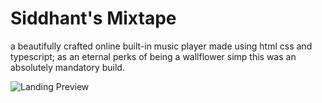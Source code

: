 # Siddhant's Mixtape
a beautifully crafted online built-in music player made using html css and typescript; as an eternal perks of being a wallflower simp this was an absolutely mandatory build.

![Landing Preview](https://i.postimg.cc/ZRxSLp12/Foyn-KOoa-MAAWZTE.jpg)
